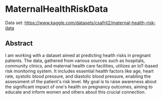 # MaternalHealthRiskData
Data set: https://www.kaggle.com/datasets/csafrit2/maternal-health-risk-data
## Abstract
I am working with a dataset aimed at predicting health risks in pregnant patients. The data, gathered from various sources such as hospitals, community clinics, and maternal health care facilities, utilizes an IoT-based risk monitoring system. It includes essential health factors like age, heart rate, systolic blood pressure, and diastolic blood pressure, enabling the assessment of the patient's risk level. My goal is to raise awareness about the significant impact of one's health on pregnancy outcomes, aiming to educate and inform women and others about this crucial connection.
